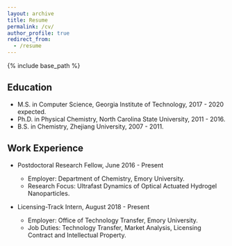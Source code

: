 ```yaml
---
layout: archive
title: Resume
permalink: /cv/
author_profile: true
redirect_from:
  - /resume
---
```


{% include base_path %}

## Education

* M.S. in Computer Science, Georgia Institute of Technology, 2017 - 2020 expected.
* Ph.D. in Physical Chemistry, North Carolina State University, 2011 - 2016. 
* B.S. in Chemistry, Zhejiang University, 2007 - 2011.

## Work Experience

* Postdoctoral Research Fellow, June 2016 - Present
  * Employer: Department of Chemistry, Emory University.
  * Research Focus: Ultrafast Dynamics of Optical Actuated Hydrogel Nanoparticles.

* Licensing-Track Intern, August 2018 - Present 
  * Employer: Office of Technology Transfer, Emory University. 
  * Job Duties: Technology Transfer, Market Analysis, Licensing Contract and Intellectual Property.
  
<!--

Publication
======
  <ul>{% for post in site.publications %}
    {% include archive-single-cv.html %}
  {% endfor %}</ul>
  
-->

